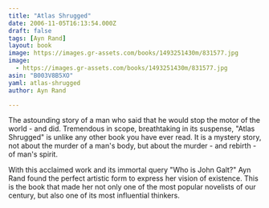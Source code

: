 ```yaml
---
title: "Atlas Shrugged"
date: 2006-11-05T16:13:54.000Z
draft: false
tags: [Ayn Rand]
layout: book
image: https://images.gr-assets.com/books/1493251430m/831577.jpg
image: 
  - https://images.gr-assets.com/books/1493251430m/831577.jpg
asin: "B003V8B5XO"
yaml: atlas-shrugged
author: Ayn Rand

---
```


The astounding story of a man who said that he would stop the motor of the world - and did. Tremendous in scope, breathtaking in its suspense, "Atlas Shrugged" is unlike any other book you have ever read. It is a mystery story, not about the murder of a man's body, but about the murder - and rebirth - of man's spirit.  
  
With this acclaimed work and its immortal query "Who is John Galt?" Ayn Rand found the perfect artistic form to express her vision of existence. This is the book that made her not only one of the most popular novelists of our century, but also one of its most influential thinkers.